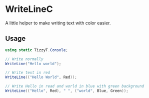 # WriteLineC
A little helper to make writing text with color easier.

## Usage

```csharp
using static TizzyT.Console;

// Write normally
WriteLine("Hello world");

// Write text in red
WriteLine(("Hello World", Red));

// Write Hello in read and world in blue with green background
WriteLine(("Hello", Red), " ", ("world", Blue, Green));
```